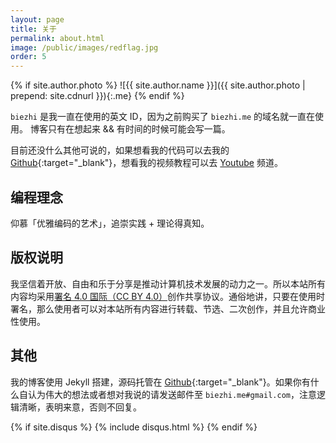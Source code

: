 ```yaml
---
layout: page
title: 关于
permalink: about.html
image: /public/images/redflag.jpg
order: 5
---
```


{% if site.author.photo %}
![{{ site.author.name }}]({{ site.author.photo | prepend: site.cdnurl }}){:.me}
{% endif %}

`biezhi` 是我一直在使用的英文 ID，因为之前购买了 `biezhi.me` 的域名就一直在使用。
博客只有在想起来 && 有时间的时候可能会写一篇。

目前还没什么其他可说的，如果想看我的代码可以去我的 [Github](https://github.com/biezhi){:target="_blank"}，想看我的视频教程可以去 [Youtube](https://www.youtube.com/channel/UCmlhPmTdqYhRWwWZWSIBwGw) 频道。

## 编程理念

仰慕「优雅编码的艺术」，追崇实践 + 理论得真知。

## 版权说明

我坚信着开放、自由和乐于分享是推动计算机技术发展的动力之一。所以本站所有内容均采用[署名 4.0 国际（CC BY
4.0）](http://creativecommons.org/licenses/by/4.0/deed.zh)创作共享协议。通俗地讲，只要在使用时署名，那么使用者可以对本站所有内容进行转载、节选、二次创作，并且允许商业性使用。

## 其他

我的博客使用 Jekyll 搭建，源码托管在 [Github](https://github.com/biezhi/blog){:target="_blank"}。如果你有什么自认为伟大的想法或者想对我说的请发送邮件至 `biezhi.me#gmail.com`，注意逻辑清晰，表明来意，否则不回复。

<!-- Add Disqus Comments -->
{% if site.disqus %}
{% include disqus.html %}
{% endif %}